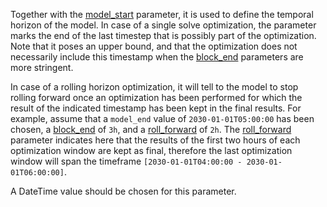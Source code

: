 Together with the [model_start](@ref) parameter, it is used to define the temporal horizon of the model. In case of a single solve optimization, the parameter marks the end of the last timestep that is possibly part of the optimization. Note that it poses an upper bound, and that the optimization does not necessarily include this timestamp when the [block_end](@ref) parameters are more stringent.

In case of a rolling horizon optimization, it will tell to the model to stop rolling forward once an optimization has been performed for which the result of the indicated timestamp has been kept in the final results. For example, assume that a `model_end` value of `2030-01-01T05:00:00` has been chosen, a [block_end](@ref) of `3h`, and a [roll_forward](@ref) of `2h`. The [roll_forward](@ref) parameter indicates here that the results of the first two hours of each optimization window are kept as final, therefore the last optimization window will span the timeframe `[2030-01-01T04:00:00 - 2030-01-01T06:00:00]`.

A DateTime value should be chosen for this parameter. 

